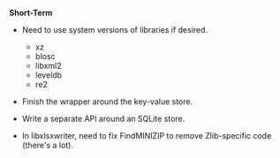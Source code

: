 **Short-Term**

- Need to use system versions of libraries if desired.
    - xz
    - blosc
    - libxml2
    - leveldb
    - re2

- Finish the wrapper around the key-value store.
- Write a separate API around an SQLite store.

- In libxlsxwriter, need to fix FindMINIZIP to remove Zlib-specific code (there's a lot).


